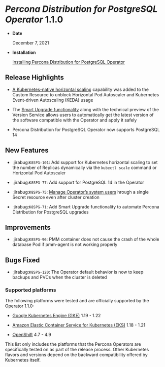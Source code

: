 # *Percona Distribution for PostgreSQL Operator* 1.1.0


* **Date**

    December 7, 2021



* **Installation**

    [Installing Percona Distribution for PostgreSQL Operator](https://www.percona.com/doc/kubernetes-operator-for-postgresql/index.html#installation-guide)


## Release Highlights


* [A Kubernetes-native horizontal scaling](../scaling.md#operator-scale) capability was added to the Custom Resource to unblock Horizontal Pod Autoscaler and Kubernetes Event-driven Autoscaling (KEDA) usage


* The [Smart Upgrade functionality](../update.md#operator-update-smartupdates) along with the technical preview of the Version Service allows users to automatically get the latest version of the software compatible with the Operator and apply it safely


* Percona Distribution for PostgreSQL Operator now supports PostgreSQL 14

## New Features

* :jirabug:`K8SPG-101`: Add support for Kubernetes horizontal scaling to set the number of Replicas dynamically via the `kubectl scale` command or Horizontal Pod Autoscaler

* :jirabug:`K8SPG-77`: Add support for PostgreSQL 14 in the Operator

* :jirabug:`K8SPG-75`: [Manage Operator’s system users](../users.md#users) hrough a single Secret resource even after cluster creation

* :jirabug:`K8SPG-71`: Add Smart Upgrade functionality to automate Percona Distribution for PostgreSQL upgrades

## Improvements

* :jirabug:`K8SPG-96`: PMM container does not cause the crash of the whole database Pod if pmm-agent is not working properly

## Bugs Fixed

* :jirabug:`K8SPG-120`: The Operator default behavior is now to keep backups and PVCs when the cluster is deleted

### Supported platforms

The following platforms were tested and are officially supported by the Operator
1.1.0:


* [Google Kubernetes Engine (GKE)](https://cloud.google.com/kubernetes-engine) 1.19 - 1.22


* [Amazon Elastic Container Service for Kubernetes (EKS)](https://aws.amazon.com) 1.18 - 1.21


* [OpenShift](https://www.redhat.com/en/technologies/cloud-computing/openshift) 4.7 - 4.9

This list only includes the platforms that the Percona Operators are specifically tested on as part of the release process. Other Kubernetes flavors and versions depend on the backward compatibility offered by Kubernetes itself.
